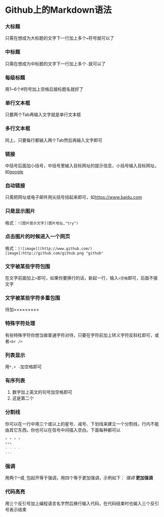﻿Github上的Markdown语法
=========
### 大标题
只需在想成为大标题的文字下一行加上多个`=`符号就可以了
### 中标题
只需在想成为中标题的文字下一行加上多个`-`就可以了
### 每级标题
用1~6个#符号加上空格后接标题名就好了
### 单行文本框
只要两个Tab再输入文字就是单行文本框
### 多行文本框
同上，只要每行都输入两个Tab然后再输入文字即可
### 链接
中括号后面加小括号，中括号里输入目标网址的提示信息，小括号输入目标网址，如[google](https://www.google.com)
### 自动链接
只需把网址或电子邮件用尖括号括起来即可，如<https://www.baidu.com>
### 只是显示图片
格式：`![图片提示文字](图片地址,"try")`
### 点击图片的时候进入一个网页
格式：`[![image]](http://www.github.com/)[image]:http://github.com/github.png "github"`
### 文字被某些字符包围
在文字前面加上`>`即可，如果你要换行的话，新起一行，输入`>空格`即可，后面不接文字
### 文字被某些字符多重包围
待加×××××××××
### 特殊字符处理
有些特殊字符你想当做普通字符对待，只要在字符前加上转义字符反斜杠即可，或者`<br />`
### 列表显示
用`*,+ -`加空格即可
### 有序列表
1. 数字加上英文的句号加空格即可
2. 这是第二个
### 分割线
你可以在一行中用三个或以上的星号、减号、下划线来建立一个分割线，行内不能由其它东西。你也可以在信号中间插入空白。下面每种都可以
```c
* * * *
***
- - - -
---
```
### 强调
用两个`*`或`_`包起开等于强调，用四个等于更加强调，示例如下：
*强调*
**更加强调**
### 代码高亮
用三个反引号加上编程语言名字然后换行输入代码，在代码结束时也输入三个反引号表示结束